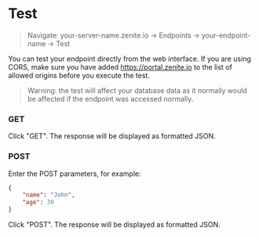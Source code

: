 # Test

> Navigate: your-server-name.zenite.io -> Endpoints -> your-endpoint-name -> Test

You can test your endpoint directly from the web interface. If you are using CORS, make sure you have added https://portal.zenite.io to the list of allowed origins before you execute the test.

> Warning: the test will affect your database data as it normally would be affected if the endpoint was accessed normally.

### GET

Click "GET". The response will be displayed as formatted JSON.

### POST

Enter the POST parameters, for example:

```json
{
    "name": "John",
    "age": 30
}
```

Click "POST". The response will be displayed as formatted JSON.